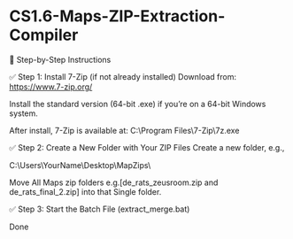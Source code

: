 # CS1.6-Maps-ZIP-Extraction-Compiler

🔧 Step-by-Step Instructions

✅ Step 1: Install 7-Zip (if not already installed)
Download from: https://www.7-zip.org/

Install the standard version (64-bit .exe) if you’re on a 64-bit Windows system.

After install, 7-Zip is available at:
C:\Program Files\7-Zip\7z.exe

✅ Step 2: Create a New Folder with Your ZIP Files
Create a new folder, e.g.,

C:\Users\YourName\Desktop\MapZips\

Move All Maps zip folders e.g.[de_rats_zeusroom.zip and de_rats_final_2.zip] into that Single folder.

✅ Step 3: Start the Batch File (extract_merge.bat)

Done

